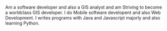 Am a software developer and also a GIS analyst and am Striving to become a worldclass GIS developer. I do Mobile software developent and also Web Development. I writes programs with Java and Javascript majorly and also learning Python.
